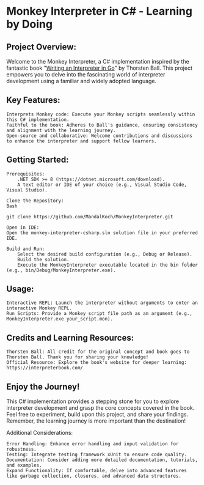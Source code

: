 # Monkey Interpreter in C# - Learning by Doing

## Project Overview:

Welcome to the Monkey Interpreter, a C# implementation inspired by the fantastic book "[Writing an Interpreter in Go](https://interpreterbook.com/)" by Thorsten Ball. This project empowers you to delve into the fascinating world of interpreter development using a familiar and widely adopted language.

## Key Features:

    Interprets Monkey code: Execute your Monkey scripts seamlessly within this C# implementation.
    Faithful to the book: Adheres to Ball's guidance, ensuring consistency and alignment with the learning journey.
    Open-source and collaborative: Welcome contributions and discussions to enhance the interpreter and support fellow learners.

## Getting Started:

    Prerequisites:
        .NET SDK >= 8 (https://dotnet.microsoft.com/download).
        A text editor or IDE of your choice (e.g., Visual Studio Code, Visual Studio).

    Clone the Repository:
    Bash

    git clone https://github.com/MandalKoch/MonkeyInterpreter.git

    Open in IDE:
    Open the monkey-interpreter-csharp.sln solution file in your preferred IDE.

    Build and Run:
        Select the desired build configuration (e.g., Debug or Release).
        Build the solution.
        Execute the MonkeyInterpreter executable located in the bin folder (e.g., bin/Debug/MonkeyInterpreter.exe).

## Usage:

    Interactive REPL: Launch the interpreter without arguments to enter an interactive Monkey REPL.
    Run Scripts: Provide a Monkey script file path as an argument (e.g., MonkeyInterpreter.exe your_script.mon).

## Credits and Learning Resources:

    Thorsten Ball: All credit for the original concept and book goes to Thorsten Ball. Thank you for sharing your knowledge!
    Official Resource: Explore the book's website for deeper learning: https://interpreterbook.com/

## Enjoy the Journey!

This C# implementation provides a stepping stone for you to explore interpreter development and grasp the core concepts covered in the book. Feel free to experiment, build upon this project, and share your findings. Remember, the learning journey is more important than the destination!

Additional Considerations:

    Error Handling: Enhance error handling and input validation for robustness.
    Testing: Integrate testing framework xUnit to ensure code quality.
    Documentation: Consider adding more detailed documentation, tutorials, and examples.
    Expand Functionality: If comfortable, delve into advanced features like garbage collection, closures, and advanced data structures.